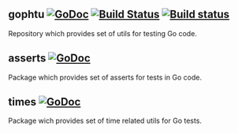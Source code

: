 ## gophtu [![GoDoc](https://godoc.org/github.com/pblaszczyk/gophtu?status.png)](https://godoc.org/github.com/pblaszczyk/gophtu) [![Build Status](https://travis-ci.org/pblaszczyk/gophtu.svg?branch=master)](https://travis-ci.org/pblaszczyk/gophtu) [![Build status](https://ci.appveyor.com/api/projects/status/b72jgoaaaa7142ms)](https://ci.appveyor.com/project/pblaszczyk/gophtu)

Repository which provides set of utils for testing Go code.

## asserts [![GoDoc](https://godoc.org/github.com/pblaszczyk/gophtu/asserts?status.png)](https://godoc.org/github.com/pblaszczyk/gophtu/asserts)

Package which provides set of asserts for tests in Go code.

## times [![GoDoc](https://godoc.org/github.com/pblaszczyk/gophtu/times?status.png)](https://godoc.org/github.com/pblaszczyk/gophtu/times)

Package wich provides set of time related utils for Go tests.
